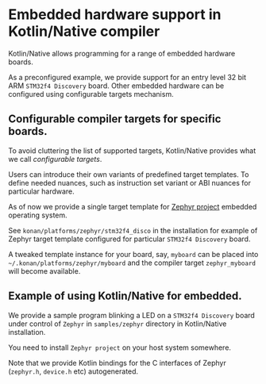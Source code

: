 # Embedded hardware support in Kotlin/Native compiler

Kotlin/Native allows programming for a range of embedded hardware boards.

As a preconfigured example, we provide support for an entry level 32 bit ARM `STM32f4 Discovery` board.
Other embedded hardware can be configured using configurable targets mechanism.

## Configurable compiler targets for specific boards.

To avoid cluttering the list of supported targets, Kotlin/Native provides
what we call _configurable targets_. 

Users can introduce their own variants of predefined target templates.
To define needed nuances, such as instruction set variant or ABI nuances for particular hardware.

As of now we provide a single target template for [Zephyr project](https://www.zephyrproject.org/) embedded operating system.

See `konan/platforms/zephyr/stm32f4_disco` in the installation for example of Zephyr 
target template configured for particular `STM32f4 Discovery` board.

A tweaked template instance for your board, say, `myboard` can be placed into `~/.konan/platforms/zephyr/myboard` and the compiler target `zephyr_myboard` will become available.


## Example of using Kotlin/Native for embedded.

We provide a sample program blinking a LED on a `STM32f4 Discovery` board under control
of `Zephyr` in `samples/zephyr` directory in Kotlin/Native installation.

You need to install `Zephyr project` on your host system somewhere.

Note that we provide Kotlin bindings for the C interfaces of Zephyr (`zephyr.h`, `device.h` etc) autogenerated.


